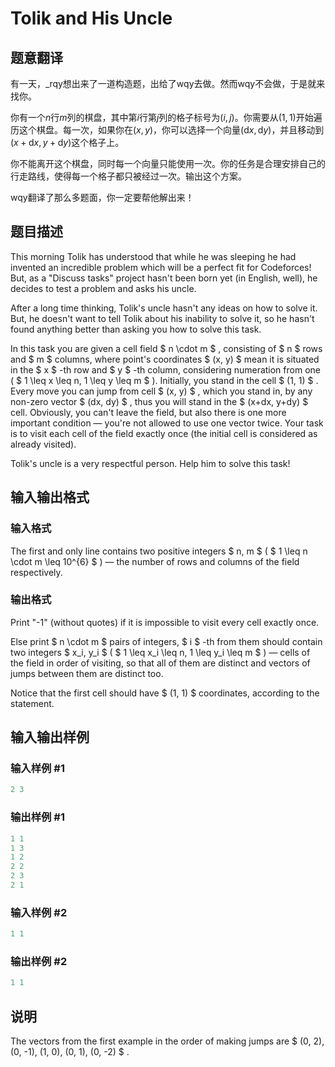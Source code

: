 # Tolik and His Uncle

## 题意翻译

有一天，_rqy想出来了一道构造题，出给了wqy去做。然而wqy不会做，于是就来找你。

你有一个$n$行$m$列的棋盘，其中第$i$行第$j$列的格子标号为$(i,j)$。你需要从$(1,1)$开始遍历这个棋盘。每一次，如果你在$(x,y)$，你可以选择一个向量$(\text{d}x,\text{d}y)$，并且移动到$(x+\text{d}x,y+\text{d}y)$这个格子上。

你不能离开这个棋盘，同时每一个向量只能使用一次。你的任务是合理安排自己的行走路线，使得每一个格子都只被经过一次。输出这个方案。

wqy翻译了那么多题面，你一定要帮他解出来！

## 题目描述

This morning Tolik has understood that while he was sleeping he had invented an incredible problem which will be a perfect fit for Codeforces! But, as a "Discuss tasks" project hasn't been born yet (in English, well), he decides to test a problem and asks his uncle.

After a long time thinking, Tolik's uncle hasn't any ideas on how to solve it. But, he doesn't want to tell Tolik about his inability to solve it, so he hasn't found anything better than asking you how to solve this task.

In this task you are given a cell field $ n \cdot m $ , consisting of $ n $ rows and $ m $ columns, where point's coordinates $ (x, y) $ mean it is situated in the $ x $ -th row and $ y $ -th column, considering numeration from one ( $ 1 \leq x \leq n, 1 \leq y \leq m $ ). Initially, you stand in the cell $ (1, 1) $ . Every move you can jump from cell $ (x, y) $ , which you stand in, by any non-zero vector $ (dx, dy) $ , thus you will stand in the $ (x+dx, y+dy) $ cell. Obviously, you can't leave the field, but also there is one more important condition — you're not allowed to use one vector twice. Your task is to visit each cell of the field exactly once (the initial cell is considered as already visited).

Tolik's uncle is a very respectful person. Help him to solve this task!

## 输入输出格式

### 输入格式

The first and only line contains two positive integers $ n, m $ ( $ 1 \leq n \cdot m \leq 10^{6} $ ) — the number of rows and columns of the field respectively.

### 输出格式

Print "-1" (without quotes) if it is impossible to visit every cell exactly once.

Else print $ n \cdot m $ pairs of integers, $ i $ -th from them should contain two integers $ x_i, y_i $ ( $ 1 \leq x_i \leq n, 1 \leq y_i \leq m $ ) — cells of the field in order of visiting, so that all of them are distinct and vectors of jumps between them are distinct too.

Notice that the first cell should have $ (1, 1) $ coordinates, according to the statement.

## 输入输出样例

### 输入样例 #1

```cpp
2 3

```
### 输出样例 #1

```cpp
1 1
1 3
1 2
2 2
2 3
2 1
```


### 输入样例 #2

```cpp
1 1

```
### 输出样例 #2

```cpp
1 1

```
## 说明

The vectors from the first example in the order of making jumps are $ (0, 2), (0, -1), (1, 0), (0, 1), (0, -2) $ .

